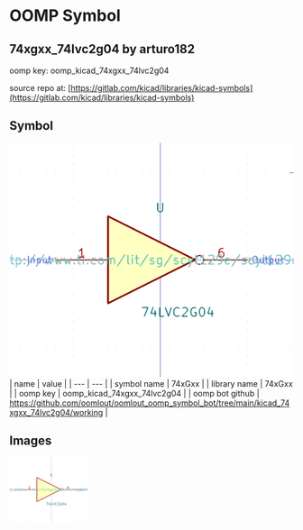 # OOMP Symbol  
## 74xgxx_74lvc2g04  by arturo182  
  
oomp key: oomp_kicad_74xgxx_74lvc2g04  
  
source repo at: [https://gitlab.com/kicad/libraries/kicad-symbols](https://gitlab.com/kicad/libraries/kicad-symbols)  
## Symbol  
  
[![working.png](working_600.png)](working.png)  
| name | value | 
| --- | --- | 
| symbol name | 74xGxx | 
| library name | 74xGxx | 
| oomp key | oomp_kicad_74xgxx_74lvc2g04 | 
| oomp bot github | https://github.com/oomlout/oomlout_oomp_symbol_bot/tree/main/kicad_74xgxx_74lvc2g04/working | 
## Images  
  
[![working.png](working_140.png)](working.png)  
